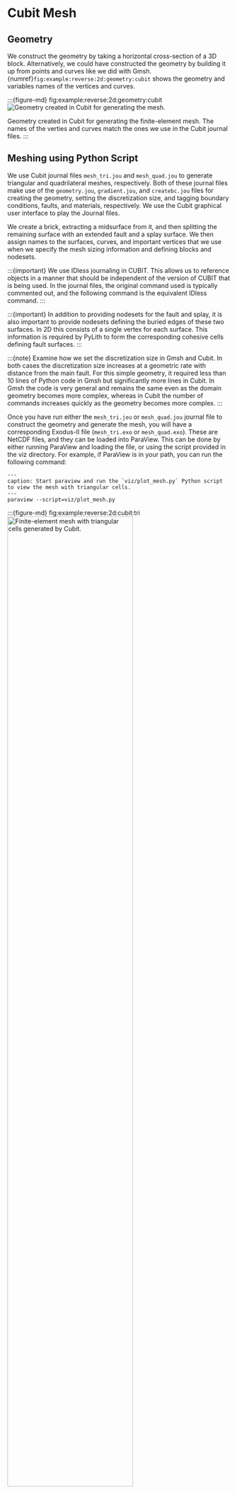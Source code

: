 # Cubit Mesh

## Geometry

We construct the geometry by taking a horizontal cross-section of a 3D block.
Alternatively, we could have constructed the geometry by building it up from points and curves like we did with Gmsh.
{numref}`fig:example:reverse:2d:geometry:cubit` shows the geometry and variables names of the vertices and curves.

:::{figure-md} fig:example:reverse:2d:geometry:cubit
<img src="figs/geometry-cubit.*" alt="Geometry created in Cubit for generating the mesh." scale="75%"/>

Geometry created in Cubit for generating the finite-element mesh.
The names of the verties and curves match the ones we use in the Cubit journal files.
:::

## Meshing using Python Script

We use Cubit journal files `mesh_tri.jou`  and `mesh_quad.jou` to generate triangular and quadrilateral meshes, respectively.
Both of these journal files make use of the `geometry.jou`, `gradient.jou`, and `createbc.jou` files for creating the geometry, setting the discretization size, and tagging boundary conditions, faults, and materials, respectively.
We use the Cubit graphical user interface to play the Journal files.

We create a brick, extracting a midsurface from it, and then splitting the remaining surface with an extended fault and a splay surface.
We then assign names to the surfaces, curves, and important vertices that we use when we specify the mesh sizing information and defining blocks and nodesets.

:::{important}
We use IDless journaling in CUBIT.
This allows us to reference objects in a manner that should be independent of the version of CUBIT that is being used.
In the journal files, the original command used is typically commented out, and the following command is the equivalent IDless command.
:::

:::{important}
In addition to providing nodesets for the fault and splay, it is also important to provide nodesets defining the buried edges of these two surfaces.
In 2D this consists of a single vertex for each surface.
This information is required by PyLith to form the corresponding cohesive cells defining fault surfaces.
:::

:::{note}
Examine how we set the discretization size in Gmsh and Cubit.
In both cases the discretization size increases at a geometric rate with distance from the main fault.
For this simple geometry, it required less than 10 lines of Python code in Gmsh but significantly more lines in Cubit.
In Gmsh the code is very general and remains the same even as the domain geometry becomes more complex, whereas in Cubit the number of commands increases quickly as the geometry becomes more complex.
:::

Once you have run either the `mesh_tri.jou` or `mesh_quad.jou` journal file to construct the geometry and generate the mesh, you will have a corresponding Exodus-II file (`mesh_tri.exo` or `mesh_quad.exo`).
These are NetCDF files, and they can be loaded into ParaView.
This can be done by either running ParaView and loading the file, or using the script provided in the viz directory.
For example, if ParaView is in your path, you can run the
following command:

```{code-block} console
---
caption: Start paraview and run the `viz/plot_mesh.py` Python script to view the mesh with triangular cells.
---
paraview --script=viz/plot_mesh.py
```

:::{figure-md} fig:example:reverse:2d:cubit:tri
<img src="figs/cubit-tri.*" alt="Finite-element mesh with triangular cells generated by Cubit." width="75%"/>

Finite-element mesh with triangular cells generated by Cubit.
:::

To load the mesh with quadrilateral cells, open the Python Shell in ParaView and set the `EXODUS_FILE` variable, and then run the `viz/plot_mesh.py` Python script.
See {ref}`sec-paraview-python-scripts` for more information about running ParaView Python scripts.

```{code-block} python
---
caption: Load a different Exodus file generated by Cubit by setting the `EXODUS_FILE` variable in the ParaView Python Shell.
---
EXODUS_FILE = "mesh_quad.exo"
```

:::{figure-md} fig:example:reverse:2d:cubit:quad
<img src="figs/cubit-quad.*" alt="Finite-element mesh with quadrilateral cells generated by Cubit." width="75%"/>

Finite-element mesh with quadrilateral cells generated by Cubit.
:::
